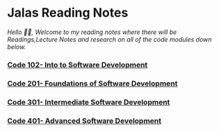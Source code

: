 # Jalas Reading Notes

*Hello 👋🏾, Welcome to my reading notes where there will be Readings,Lecture Notes and research on all of the code modules down below.*

### [Code 102- Into to Software Development](/Reading-Notes/102)

### [Code 201- Foundations of Software Development](/Reading-Notes/201)

### [Code 301- Intermediate Software Development](/Reading-Notes/301)

### [Code 401- Advanced Software Development](/Reading-Notes/401)
